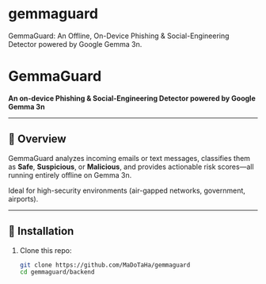 # gemmaguard
GemmaGuard: An Offline, On-Device Phishing &amp; Social-Engineering Detector powered by Google Gemma 3n.
# GemmaGuard

**An on-device Phishing & Social-Engineering Detector powered by Google Gemma 3n**

---

## 🚀 Overview

GemmaGuard analyzes incoming emails or text messages, classifies them as **Safe**, **Suspicious**, or **Malicious**, and provides actionable risk scores—all running entirely offline on Gemma 3n.

Ideal for high-security environments (air-gapped networks, government, airports).

---

## 🔧 Installation

1. Clone this repo:
   ```bash
   git clone https://github.com/MaDoTaHa/gemmaguard
   cd gemmaguard/backend
